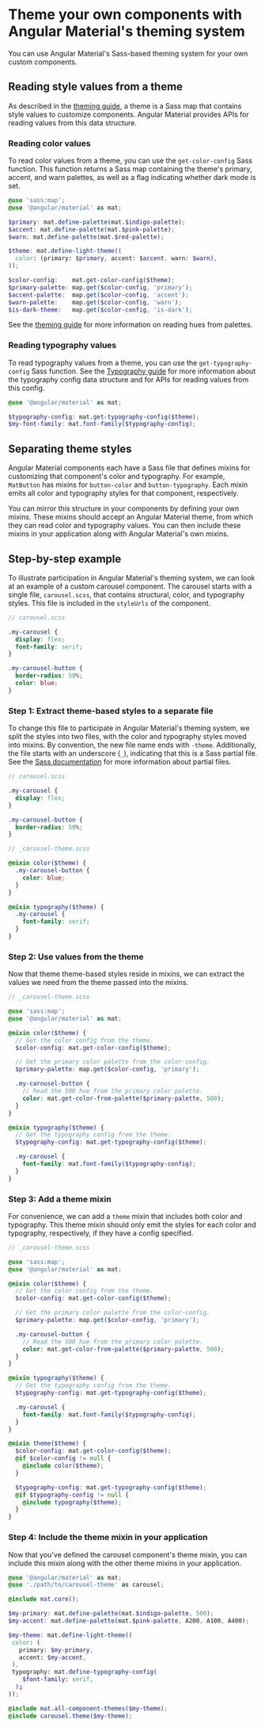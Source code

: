 # Theme your own components with Angular Material's theming system

You can use Angular Material's Sass-based theming system for your own custom components.

## Reading style values from a theme

As described in the [theming guide][theme-map], a theme is a Sass map that contains style values to
customize components. Angular Material provides APIs for reading values from this data structure.

[theme-map]: https://material.angular.io/guide/theming#themes

### Reading color values

To read color values from a theme, you can use the `get-color-config` Sass function. This function
returns a Sass map containing the theme's primary, accent, and warn palettes, as well as a flag
indicating whether dark mode is set.

```scss
@use 'sass:map';
@use '@angular/material' as mat;

$primary: mat.define-palette(mat.$indigo-palette);
$accent: mat.define-palette(mat.$pink-palette);
$warn: mat.define-palette(mat.$red-palette);

$theme: mat.define-light-theme((
  color: (primary: $primary, accent: $accent, warn: $warn),
));

$color-config:    mat.get-color-config($theme);
$primary-palette: map.get($color-config, 'primary');
$accent-palette:  map.get($color-config, 'accent');
$warn-palette:    map.get($color-config, 'warn');
$is-dark-theme:   map.get($color-config, 'is-dark');
```

See the [theming guide][theme-read-hues] for more information on reading hues from palettes.

[theme-read-hues]: https://material.angular.io/guide/theming#reading-hues-from-palettes

### Reading typography values

To read typography values from a theme, you can use the `get-typography-config` Sass function. See
the [Typography guide][typography-config] for more information about the typography config data
structure and for APIs for reading values from this config.

[typography-config]: https://material.angular.io/guide/typography#typography-config

```scss
@use '@angular/material' as mat;

$typography-config: mat.get-typography-config($theme);
$my-font-family: mat.font-family($typography-config);
```

## Separating theme styles

Angular Material components each have a Sass file that defines mixins for customizing
that component's color and typography. For example, `MatButton` has mixins for `button-color` and
`button-typography`. Each mixin emits all color and typography styles for that component,
respectively.

You can mirror this structure in your components by defining your own mixins. These mixins
should accept an Angular Material theme, from which they can read color and typography values. You
can then include these mixins in your application along with Angular Material's own mixins.

## Step-by-step example

To illustrate participation in Angular Material's theming system, we can look at an example of a
custom carousel component. The carousel starts with a single file, `carousel.scss`, that contains
structural, color, and typography styles. This file is included in the `styleUrls` of the component.

```scss
// carousel.scss

.my-carousel {
  display: flex;
  font-family: serif;
}

.my-carousel-button {
  border-radius: 50%;
  color: blue;
}
```

### Step 1: Extract theme-based styles to a separate file

To change this file to participate in Angular Material's theming system, we split the styles into
two files, with the color and typography styles moved into mixins. By convention, the new file
name ends with `-theme`. Additionally, the file starts with an underscore (`_`), indicating that
this is a Sass partial file. See the [Sass documentation][sass-partials] for more information about
partial files.

[sass-partials]: https://sass-lang.com/guide#topic-4

```scss
// carousel.scss

.my-carousel {
  display: flex;
}

.my-carousel-button {
  border-radius: 50%;
}
```

```scss
// _carousel-theme.scss

@mixin color($theme) {
  .my-carousel-button {
    color: blue;
  }
}

@mixin typography($theme) {
  .my-carousel {
    font-family: serif;
  }
}
```

### Step 2: Use values from the theme

Now that theme theme-based styles reside in mixins, we can extract the values we need from the
theme passed into the mixins.

```scss
// _carousel-theme.scss

@use 'sass:map';
@use '@angular/material' as mat;

@mixin color($theme) {
  // Get the color config from the theme.
  $color-config: mat.get-color-config($theme);

  // Get the primary color palette from the color-config.
  $primary-palette: map.get($color-config, 'primary');

  .my-carousel-button {
    // Read the 500 hue from the primary color palette.
    color: mat.get-color-from-palette($primary-palette, 500);
  }
}

@mixin typography($theme) {
  // Get the typography config from the theme.
  $typography-config: mat.get-typography-config($theme);

  .my-carousel {
    font-family: mat.font-family($typography-config);
  }
}
```

### Step 3: Add a theme mixin

For convenience, we can add a `theme` mixin that includes both color and typography.
This theme mixin should only emit the styles for each color and typography, respectively, if they
have a config specified.

```scss
// _carousel-theme.scss

@use 'sass:map';
@use '@angular/material' as mat;

@mixin color($theme) {
  // Get the color config from the theme.
  $color-config: mat.get-color-config($theme);

  // Get the primary color palette from the color-config.
  $primary-palette: map.get($color-config, 'primary');

  .my-carousel-button {
    // Read the 500 hue from the primary color palette.
    color: mat.get-color-from-palette($primary-palette, 500);
  }
}

@mixin typography($theme) {
  // Get the typography config from the theme.
  $typography-config: mat.get-typography-config($theme);

  .my-carousel {
    font-family: mat.font-family($typography-config);
  }
}

@mixin theme($theme) {
  $color-config: mat.get-color-config($theme);
  @if $color-config != null {
    @include color($theme);
  }

  $typography-config: mat.get-typography-config($theme);
  @if $typography-config != null {
    @include typography($theme);
  }
}
```

### Step 4: Include the theme mixin in your application

Now that you've defined the carousel component's theme mixin, you can include this mixin along with
the other theme mixins in your application.

```scss
@use '@angular/material' as mat;
@use './path/to/carousel-theme' as carousel;

@include mat.core();

$my-primary: mat.define-palette(mat.$indigo-palette, 500);
$my-accent: mat.define-palette(mat.$pink-palette, A200, A100, A400);

$my-theme: mat.define-light-theme((
 color: (
   primary: $my-primary,
   accent: $my-accent,
 ),
 typography: mat.define-typography-config(
    $font-family: serif,
  );
));

@include mat.all-component-themes($my-theme);
@include carousel.theme($my-theme);
```
